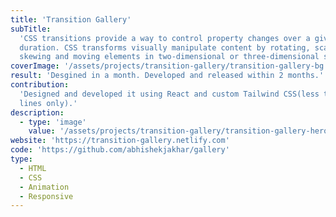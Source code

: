 ```yaml
---
title: 'Transition Gallery'
subTitle:
  'CSS transitions provide a way to control property changes over a given
  duration. CSS transforms visually manipulate content by rotating, scaling,
  skewing and moving elements in two-dimensional or three-dimensional space.'
coverImage: '/assets/projects/transition-gallery/transition-gallery-bg.png'
result: 'Desgined in a month. Developed and released within 2 months.'
contribution:
  'Designed and developed it using React and custom Tailwind CSS(less than 800
  lines only).'
description:
  - type: 'image'
    value: '/assets/projects/transition-gallery/transition-gallery-hero.png'
website: 'https://transition-gallery.netlify.com'
code: 'https://github.com/abhishekjakhar/gallery'
type:
  - HTML
  - CSS
  - Animation
  - Responsive
---
```

